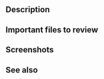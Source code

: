 ## Description
<!-- What does this PR do? -->

## Important files to review
<!-- What are the most important files for the reviewer to have a look at? -->

## Screenshots
<!-- Any relevant screenshots? -->

## See also
<!-- Relevant information, e.g. docs online, relevant issues etc. -->

